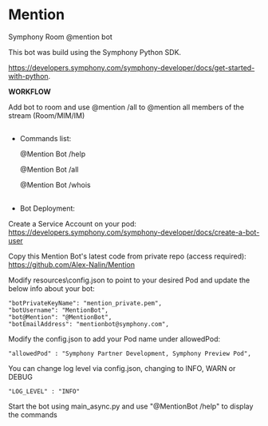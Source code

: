 # Mention
Symphony Room @mention bot

This bot was build using the Symphony Python SDK.

https://developers.symphony.com/symphony-developer/docs/get-started-with-python.


<b>WORKFLOW</b>

Add bot to room and use @mention /all to @mention all members of the stream (Room/MIM/IM)

##

- Commands list:

    @Mention Bot /help
    
    @Mention Bot /all
    
    @Mention Bot /whois


##

- Bot Deployment:

Create a Service Account on your pod:
https://developers.symphony.com/symphony-developer/docs/create-a-bot-user

Copy this Mention Bot's latest code from private repo (access required):
https://github.com/Alex-Nalin/Mention

Modify resources\config.json to point to your desired Pod and update the below info about your bot:

    "botPrivateKeyName": "mention_private.pem",
    "botUsername": "MentionBot",
    "bot@Mention": "@MentionBot",
    "botEmailAddress": "mentionbot@symphony.com",
    
Modify the config.json to add your Pod name under allowedPod:

    "allowedPod" : "Symphony Partner Development, Symphony Preview Pod",

You can change log level via config.json, changing to INFO, WARN or DEBUG

    "LOG_LEVEL" : "INFO"
    
Start the bot using main_async.py and use "@MentionBot /help" to display the commands

